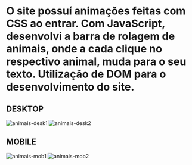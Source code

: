 # O site possuí animações feitas com CSS ao entrar. Com JavaScript, desenvolvi a barra de rolagem de animais, onde a cada clique no respectivo animal, muda para o seu texto. Utilização de DOM para o desenvolvimento do site.

## DESKTOP
![animais-desk1](https://user-images.githubusercontent.com/69438854/103491023-c6f66300-4dfe-11eb-9e98-11c7086e1b8d.png)
![animais-desk2](https://user-images.githubusercontent.com/69438854/103491020-c4940900-4dfe-11eb-879e-cae3edd0bae6.png)

## MOBILE
![animais-mob1](https://user-images.githubusercontent.com/69438854/103491021-c5c53600-4dfe-11eb-9d31-54f894945ab9.png)
![animais-mob2](https://user-images.githubusercontent.com/69438854/103491022-c65dcc80-4dfe-11eb-9164-83809cf14315.png)

